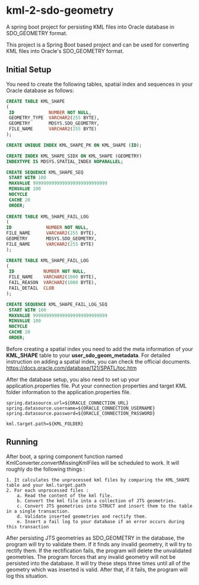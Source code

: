 # kml-2-sdo-geometry
A spring boot project for persisting KML files into Oracle database in SDO_GEOMETRY format.

This project is a Spring Boot based project and can be used for converting KML files into Oracle's SDO_GEOMETRY format.

## Initial Setup
You need to create the following tables, spatial index and sequences in your Oracle database as follows:
 ````sql
CREATE TABLE KML_SHAPE
(
  ID             NUMBER NOT NULL,
  GEOMETRY_TYPE  VARCHAR2(255 BYTE),
  GEOMETRY       MDSYS.SDO_GEOMETRY,
  FILE_NAME      VARCHAR2(255 BYTE)
);

CREATE UNIQUE INDEX KML_SHAPE_PK ON KML_SHAPE (ID);

CREATE INDEX KML_SHAPE_SIDX ON KML_SHAPE (GEOMETRY)
INDEXTYPE IS MDSYS.SPATIAL_INDEX NOPARALLEL;

CREATE SEQUENCE KML_SHAPE_SEQ
  START WITH 100
  MAXVALUE 9999999999999999999999999999
  MINVALUE 100
  NOCYCLE
  CACHE 20
  ORDER;
  
CREATE TABLE KML_SHAPE_FAIL_LOG
(
ID             NUMBER NOT NULL,
FILE_NAME      VARCHAR2(255 BYTE),
GEOMETRY       MDSYS.SDO_GEOMETRY,
FILE_NAME      VARCHAR2(255 BYTE)
);

CREATE TABLE KML_SHAPE_FAIL_LOG
(
  ID           NUMBER NOT NULL,
  FILE_NAME    VARCHAR2(1000 BYTE),
  FAIL_REASON  VARCHAR2(1000 BYTE),
  FAIL_DETAIL  CLOB
);

CREATE SEQUENCE KML_SHAPE_FAIL_LOG_SEQ
  START WITH 100
  MAXVALUE 9999999999999999999999999999
  MINVALUE 100
  NOCYCLE
  CACHE 20
  ORDER;
````

Before creating a spatial index you need to add the meta information of your **KML_SHAPE** table to your **user_sdo_geom_metadata**.
For detailed instruction on adding a spatial index, you can check the official documents.
https://docs.oracle.com/database/121/SPATL/toc.htm

After the database setup, you also need to set up your application.properties file.
Put your connection properties and target KML folder information to the application.properties file.
````properties
spring.datasource.url=${ORACLE_CONNECTION_URL}
spring.datasource.username=${ORACLE_CONNECTION_USERNAME}
spring.datasource.password=${ORACLE_CONNECTION_PASSWORD}

kml.target.path=${KML_FOLDER}
````

## Running
After boot, a spring component function named KmlConverter.convertMissingKmlFiles will be scheduled to work. 
It will roughly do the following things :

    1. It calculates the unprocessed kml files by comparing the KML_SHAPE table and your kml.target.path
    2. For each unprocessed files :
        a. Read the content of the kml file.
        b. Convert the kml file into a collection of JTS geometries.
        c. Convert JTS geometries into STRUCT and insert them to the table in a single transaction.
        d. Validate inserted geometries and rectify them.
        e. Insert a fail log to your database if an error occurs during this transaction
        
After persisting JTS geometries as SDO_GEOMETRY in the database, the program will try to validate them. 
If it finds any invalid geometry, it will try to rectify them. If the rectification fails, the program will
delete the unvalidated geometries. The program forces that any invalid geometry will not be persisted into the database.
It will try these steps three times until all of the geometry which was inserted is valid. After that, if it
fails, the program will log this situation. 
